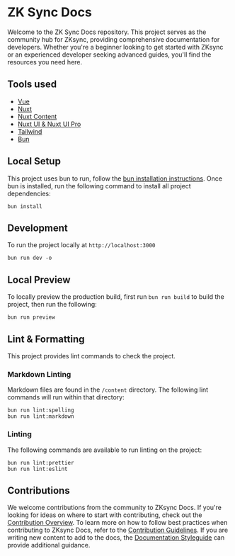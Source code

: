 # ZK Sync Docs

Welcome to the ZK Sync Docs repository. This project serves as the community hub for ZKsync, providing comprehensive
documentation for developers. Whether you're a beginner looking to get started with ZKsync or an experienced developer
seeking advanced guides, you'll find the resources you need here.

## Tools used

- [Vue](https://vuejs.org/)
- [Nuxt](https://nuxt.com/)
- [Nuxt Content](https://content.nuxt.com/)
- [Nuxt UI & Nuxt UI Pro](https://ui.nuxt.com/)
- [Tailwind](https://tailwindcss.com/)
- [Bun](https://bun.sh/)

## Local Setup

This project uses bun to run, follow the [bun installation instructions](https://bun.sh/docs/installation). Once bun is
installed, run the following command to install all project dependencies:

```shell
bun install
```

## Development

To run the project locally at `http://localhost:3000`

```shell
bun run dev -o
```

## Local Preview

To locally preview the production build, first run `bun run build` to build the project, then run the following:

```shell
bun run preview
```

## Lint & Formatting

This project provides lint commands to check the project.

### Markdown Linting

Markdown files are found in the `/content` directory. The following lint commands will run within that directory:

```shell
bun run lint:spelling
bun run lint:markdown
```

### Linting

The following commands are available to run linting on the project:

```shell
bun run lint:prettier
bun run lint:eslint
```

## Contributions

We welcome contributions from the community to ZKsync Docs.
If you're looking for ideas on where to start with contributing, check out the [Contribution Overview](./content/90.contributing-to-documentation/10.index.md).
To learn more on how to follow best practices when contributing to ZKsync Docs,
refer to the [Contribution Guidelines](./content/90.contributing-to-documentation/20.contribution-guidelines.md).
If you are writing new content to add to the docs, the [Documentation Styleguide](./content/90.contributing-to-documentation/30.documentation-styleguide.md)
can provide additional guidance.

